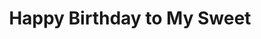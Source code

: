 ---
layout: article
title: Happy Birthday to My Sweet
mode: normal
show_title: true
show_edit_on_github: false
show_date: false
show_tags: false
comment: false
lightbox: false
header:
  theme: dark
  background: 'linear-gradient(180deg, rgba(17, 24, 31), rgba(99, 45, 42))'
article_header:
  type: overlay
  theme: dark
  align: center
  background_image:
    gradient: 'linear-gradient(180deg, rgba(17, 24, 31, .4), rgba(99, 45, 42, .4))'
    src: https://i.loli.net/2020/01/10/V6J2jU5lZeGITN4.jpg
show_subscribe: true
license: false
sharing: false
show_author_profile: false
---